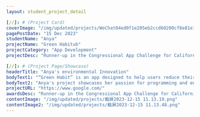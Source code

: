 ```yaml
---
layout: student_project_detail

[//]: # (Project Card)
coverImage: "/img/updated/projects/WeChat04ed0f1e205eb2ccd60200cf8e81e149.png"
pagePostDate: "15 Dec 2023"
studentName: "Anya"
projectName: "Green Habitub"
projectCategory: "App Development"
projectDesc: "Runner-up in the Congressional App Challenge for California's 19th District"

[//]: # (Project Page/Showcase)
headerTitle: "Anya's environmental Innovation"
bodyText1: "“Green Habit” is an app designed to help users reduce their energy consumption and promote a sustainable lifestyle. It encourages users to make environmentally friendly choices in their daily lives through constant reminders and advice."
bodyText2: "Anya's project showcases her passion for programming and environmental protection. From initial conception to final completion, Anya demonstrates the process of combining programming techniques with environmental concepts."
projectURL: "https://www.google.com/"
awardsDesc: "Runner-up in the Congressional App Challenge for California's 19th District"
contentImage: "/img/updated/projects/截屏2023-12-15 11.13.19.png"
contentImage2: "/img/updated/projects/截屏2023-12-15 11.13.48.png"
---
```

